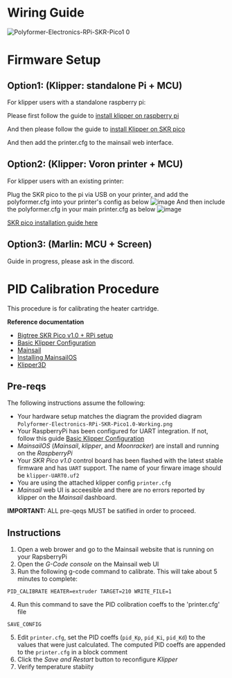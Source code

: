 # Wiring Guide

![Polyformer-Electronics-RPi-SKR-Pico1 0](https://user-images.githubusercontent.com/55605342/173913205-4c073081-22fa-4f03-8d1d-62b9d70ea6fb.png)

# Firmware Setup

## Option1: (Klipper: standalone Pi + MCU)


For klipper users with a standalone raspberry pi:


Please first follow the guide to [install klipper on raspberry pi](https://www.lpomykal.cz/kiauh-installation-guide/)


And then please follow the guide to [install Klipper on SKR pico](https://github.com/bigtreetech/SKR-Pico/tree/master/Klipper)

And then add the printer.cfg to the mainsail web interface.





## Option2: (Klipper: Voron printer + MCU)


For klipper users with an existing printer:


Plug the SKR pico to the pi via USB on your printer, and add the polyformer.cfg into your printer's config as below
![image](https://user-images.githubusercontent.com/55605342/166185969-eca3ac38-87a4-4fdb-8bb0-ddc4806e66f2.png)
And then include the polyformer.cfg in your main printer.cfg as below
![image](https://user-images.githubusercontent.com/55605342/166186076-9d54991d-e156-47dc-b81a-397d029f8e0a.png)

[SKR pico installation guide here](https://github.com/bigtreetech/SKR-Pico/tree/master/Klipper)

## Option3: (Marlin: MCU + Screen)


Guide in progress, please ask in the discord.


# PID Calibration Procedure

This procedure is for calibrating the heater cartridge.

__Reference documentation__

 - [Bigtree SKR Pico v1.0 + RPi setup](https://3dwork.io/en/skr-pico-analysis-and-complete-guide-of-this-great-little-controller)
  - [Basic Klipper Configuration](https://3dwork.io/en/skr-pico-analysis-and-complete-guide-of-this-great-little-controller/#basic-klipper-configuration)
 - [Mainsail](https://docs.mainsail.xyz/)
  - [Installing MainsailOS](https://docs.mainsail.xyz/setup/mainsail-os)
 - [Klipper3D](https://www.klipper3d.org)

## Pre-reqs

The following instructions assume the following:
 - Your hardware setup matches the diagram the provided diagram `Polyformer-Electronics-RPi-SKR-Pico1.0-Working.png`
 - Your RaspberryPi has been configured for UART integration. If not, follow this guide [Basic Klipper Configuration](https://3dwork.io/en/skr-pico-analysis-and-complete-guide-of-this-great-little-controller/#basic-klipper-configuration)
 - _MainsailOS_ (_Mainsail_, _klipper_, and _Moonracker_) are install and running on the _RaspberryPi_
 - Your _SKR Pico v1.0_ control board has been flashed with the latest stable firmware and has `UART` support. The name of your firware image should be `klipper-UART0.uf2`
 - You are using the attached klipper config `printer.cfg`
 - _Mainsail_ web UI is acceesible and there are no errors reported by klipper on the _Mainsail_ dashboard.

__IMPORTANT:__ ALL pre-qeqs MUST be satified in order to proceed.

## Instructions

1. Open a web brower and go to the Mainsail website that is running on your RapsberryPi
2. Open the _G-Code console_ on the Mainsail web UI
3. Run the following g-code command to calibrate. This will take about 5 minutes to complete:
```
PID_CALIBRATE HEATER=extruder TARGET=210 WRITE_FILE=1
```
4. Run this command to save the PID colibration coeffs to the 'printer.cfg' file
```
SAVE_CONFIG
```
5. Edit `printer.cfg`, set the PID coeffs (`pid_Kp`, `pid_Ki`, `pid_Kd`) to the values that were just calculated. The computed PID coeffs are appended to the `printer.cfg` in a block comment
4. Click the _Save and Restart_ button to reconfigure _Klipper_
6. Verify temperature stabiity
